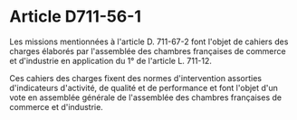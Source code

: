 # Article D711-56-1

Les missions mentionnées à l'article D. 711-67-2 font l'objet de cahiers des charges élaborés par l'assemblée des chambres françaises de commerce et d'industrie en application du 1° de l'article L. 711-12.

Ces cahiers des charges fixent des normes d'intervention assorties d'indicateurs d'activité, de qualité et de performance et font l'objet d'un vote en assemblée générale de l'assemblée des chambres françaises de commerce et d'industrie.
